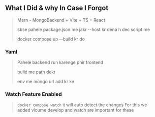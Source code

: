 ## What I Did & why In Case I Forgot

> Mern - MongoBackend + Vite + TS + React
>
> sbse pahele package.json me jakr --host kr dena h dec script me
>
> docker compose up --build kr do

### Yaml

> Pahele backend run karenge phir frontend
>
> build me path dekr
>
> env me mongo url add kr ke

### Watch Feature Enabled

> `docker compose watch` it will auto detect the changes For this we added
> vloume develop and watch are important for these
